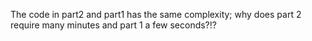 The code in part2 and part1 has the same complexity; why does part 2 require many minutes and part 1 a few seconds?!?
